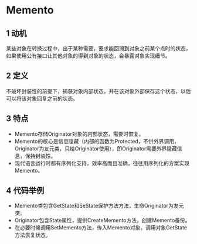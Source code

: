 # Memento
## 1 动机
某些对象在转换过程中，出于某种需要，要求能回溯到对象之前某个点时的状态，如果使用公有接口让其他对象的得到对象的状态，会暴露对象实现细节。
## 2 定义
不破坏封装性的前提下，捕获对象内部状态，并在该对象外部保存这个状态，以后可以将该对象回复之前的状态。
## 3 特点
- Memento存储Originator对象的内部状态，需要时恢复。
- Memento的核心是信息隐藏（内部的函数为Protected，不供外界调用，Originator为友元类，只给Originator使用），即Originator需要外界隐藏信息，保持封装性。
- 现代语言运行时都有序列化支持，效率高而且准确，往往用序列化的方案实现Memento。
## 4 代码举例
- Memento类包含GetState和SeState保护方法方法，生命Originator为友元类。
- Originator包含State属性，提供CreateMemento方法，创建Memento备份。
- 在必要时候调用SetMemento方法，传入Memento对象，调用对象GetState方法恢复状态。
